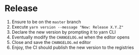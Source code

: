 # Release

1. Ensure to be on the `master` branch
2. Execute `yarn version --message "New: Release X.Y.Z"`
3. Declare the new version by prompting it to yarn CLI
4. Eventually modify the `CHANGELOG.md` when the editor opens
5. Close and save the `CHANGELOG.md` editor
6. Enjoy, the CI should publish the new version to the registries

